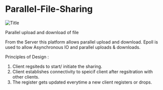 # Parallel-File-Sharing

![](prallel.png?raw=true "Title")

Parallel upload and download of file 

From the Server this platform allows parallel upload and download.
Epoll is used to allow Asynchronous IO and parallel uploads & downloads. 

Principles of Design :

1. Client regsiteds to start/ initiate the sharing.
2. Client establishes connectivity to speicif client after regsitration with other clients. 
3. The register gets updated everytime a new client registers or drops.